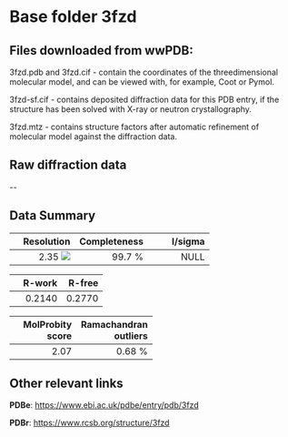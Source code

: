 # Base folder 3fzd

## Files downloaded from wwPDB:

3fzd.pdb and 3fzd.cif - contain the coordinates of the threedimensional molecular model, and can be viewed with, for example, Coot or Pymol.

3fzd-sf.cif - contains deposited diffraction data for this PDB entry, if the structure has been solved with X-ray or neutron crystallography.

3fzd.mtz - contains structure factors after automatic refinement of molecular model against the diffraction data.

## Raw diffraction data

--<br> 

## Data Summary
|   | Resolution | Completeness| I/sigma |
|---|-------------:|----------------:|--------------:|
|   |2.35 ![](https://github.com/thorn-lab/coronavirus_structural_task_force/blob/master/outreach/ang.svg)|99.7  %|<img width=50/>NULL |

|   | **R-work**| **R-free**   
|---|-------------:|----------------:|           
||0.2140|0.2770|

|   |**MolProbity<br>score**| **Ramachandran<br>outliers** 
|---|-------------:|----------------:|
||2.07|0.68 %|

## Other relevant links 
**PDBe**:  https://www.ebi.ac.uk/pdbe/entry/pdb/3fzd
 
**PDBr**: https://www.rcsb.org/structure/3fzd 

